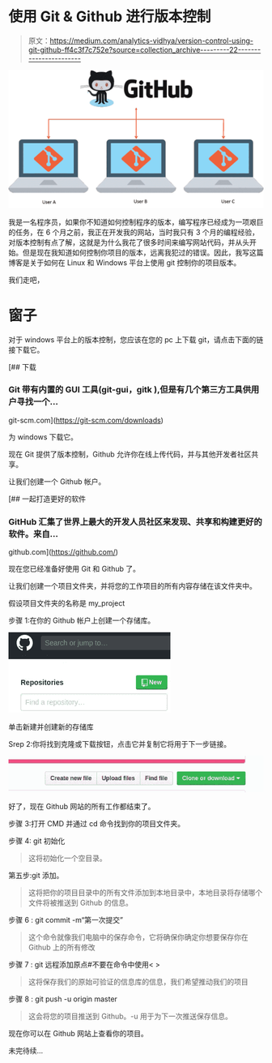 # 使用 Git & Github 进行版本控制

> 原文：<https://medium.com/analytics-vidhya/version-control-using-git-github-ff4c3f7c752e?source=collection_archive---------22----------------------->

![](img/1e6e61973027956ed087e1a5501a97de.png)

我是一名程序员，如果你不知道如何控制程序的版本，编写程序已经成为一项艰巨的任务，在 6 个月之前，我正在开发我的网站，当时我只有 3 个月的编程经验，对版本控制有点了解，这就是为什么我花了很多时间来编写网站代码，并从头开始。但是现在我知道如何控制你项目的版本，远离我犯过的错误。因此，我写这篇博客是关于如何在 Linux 和 Windows 平台上使用 git 控制你的项目版本。

我们走吧，

# 窗子

对于 windows 平台上的版本控制，您应该在您的 pc 上下载 git，请点击下面的链接下载它。

[](https://git-scm.com/downloads) [## 下载

### Git 带有内置的 GUI 工具(git-gui，gitk ),但是有几个第三方工具供用户寻找一个…

git-scm.com](https://git-scm.com/downloads) 

为 windows 下载它。

现在 Git 提供了版本控制，Github 允许你在线上传代码，并与其他开发者社区共享。

让我们创建一个 Github 帐户。

[](https://github.com/) [## 一起打造更好的软件

### GitHub 汇集了世界上最大的开发人员社区来发现、共享和构建更好的软件。来自…

github.com](https://github.com/) 

现在您已经准备好使用 Git 和 Github 了。

让我们创建一个项目文件夹，并将您的工作项目的所有内容存储在该文件夹中。

假设项目文件夹的名称是 my_project

步骤 1:在你的 Github 帐户上创建一个存储库。

![](img/fd89cd93a7186280935387b7d7747aa3.png)

单击新建并创建新的存储库

Srep 2:你将找到克隆或下载按钮，点击它并复制它将用于下一步链接。

![](img/10cc7fa9ec8f9fde74bf3e1a62b9743e.png)

好了，现在 Github 网站的所有工作都结束了。

步骤 3:打开 CMD 并通过 cd 命令找到你的项目文件夹。

步骤 4: git 初始化

> 这将初始化一个空目录。

第五步:git 添加。

> 这将把你的项目目录中的所有文件添加到本地目录中，本地目录将存储哪个文件将被推送到 Github 的信息。

步骤 6 : git commit -m“第一次提交”

> 这个命令就像我们电脑中的保存命令，它将确保你确定你想要保存你在 Github 上的所有修改

步骤 7 : git 远程添加原点<paste link="" we="" have="" copied="">#不要在命令中使用< ></paste>

> 这将保存我们的原始可验证的信息库的信息，我们希望推动我们的项目

步骤 8 : git push -u origin master

> 这会将您的项目推送到 Github。-u 用于为下一次推送保存信息。

现在你可以在 Github 网站上查看你的项目。

未完待续…